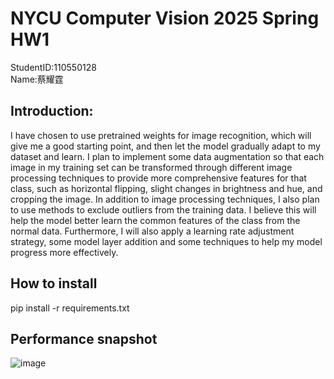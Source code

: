 # NYCU Computer Vision 2025 Spring HW1
StudentID:110550128  
Name:蔡耀霆
## Introduction:
I have chosen to use pretrained weights for image recognition, which will give me a good starting point, and then let the model gradually adapt to my dataset and learn. I plan to implement some data augmentation so that each image in my training set can be transformed through different image processing techniques to provide more comprehensive features for that class, such as horizontal flipping, slight changes in brightness and hue, and cropping the image.
In addition to image processing techniques, I also plan to use methods to exclude outliers from the training data. I believe this will help the model better learn the common features of the class from the normal data.
Furthermore, I will also apply a learning rate adjustment strategy, some model layer addition and some techniques to help my model progress more effectively.
## How to install
pip install -r requirements.txt  
## Performance snapshot
![image](https://github.com/user-attachments/assets/65d7e8db-25e2-4677-a3cc-5d9a2c880974)
